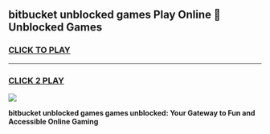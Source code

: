 
## bitbucket unblocked games Play Online 👋 Unblocked Games
<h3>
<a href="https://premium.freeplayer.one?title=bitbucket_unblocked_games&ref=19F">CLICK TO PLAY</a></h3>
<hr>

<h3>
<a href="https://premium.freeplayer.one?title=bitbucket_unblocked_games&ref=19F">CLICK 2 PLAY</a>
  
</h3>

<a href="https://premium.freeplayer.one?title=bitbucket_unblocked_games&ref=19F"><img src="https://clearcache.store/games.png"></a>


**bitbucket unblocked games games unblocked: Your Gateway to Fun and Accessible Online Gaming**
